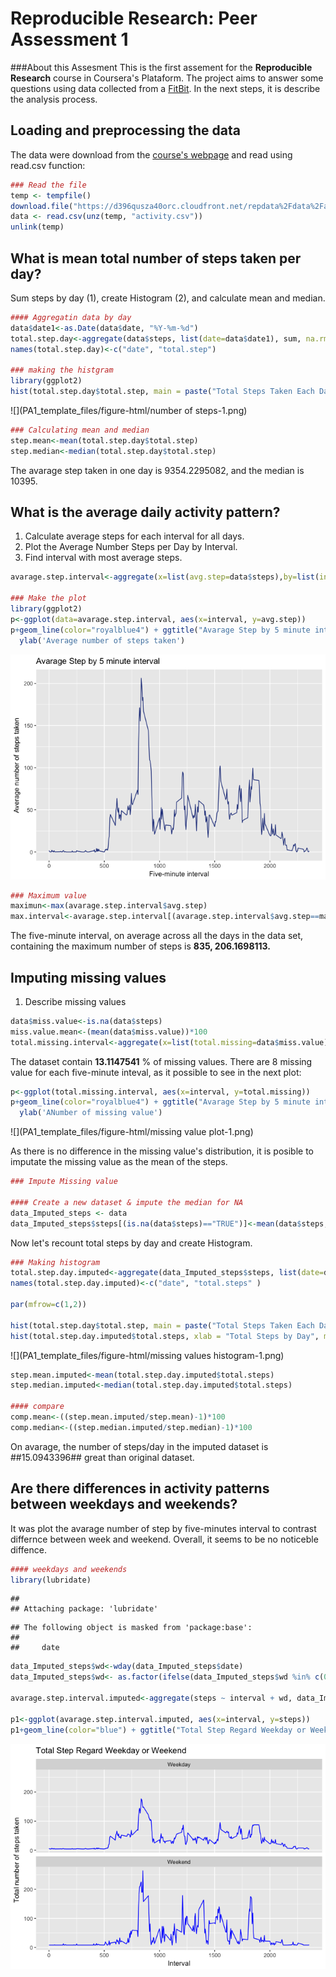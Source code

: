 # Reproducible Research: Peer Assessment 1

###About this Assesment
This is the first assement for the **Reproducible Research** course in Coursera's Plataform.
The project aims to answer some questions using data collected from a [FitBit](http://en.wikipedia.org/wiki/Fitbit).
In the next steps, it is describe the analysis process.

## Loading and preprocessing the data

The data were download from the [course's webpage](https://d396qusza40orc.cloudfront.net/repdata%2Fdata%2Factivity.zip) and read using read.csv function:


```r
### Read the file
temp <- tempfile()
download.file("https://d396qusza40orc.cloudfront.net/repdata%2Fdata%2Factivity.zip",temp)
data <- read.csv(unz(temp, "activity.csv"))
unlink(temp)
```
## What is mean total number of steps taken per day?

Sum steps by day (1), create Histogram (2), and calculate mean and median.

```r
#### Aggregatin data by day
data$date1<-as.Date(data$date, "%Y-%m-%d")
total.step.day<-aggregate(data$steps, list(date=data$date1), sum, na.rm=TRUE)
names(total.step.day)<-c("date", "total.step")

### making the histgram
library(ggplot2)
hist(total.step.day$total.step, main = paste("Total Steps Taken Each Day"), xlab = "Number of  Steps", col="royalblue")
```

![](PA1_template_files/figure-html/number of steps-1.png)<!-- -->

```r
### Calculating mean and median
step.mean<-mean(total.step.day$total.step)
step.median<-median(total.step.day$total.step)
```

The avarage step taken in one day is 9354.2295082, and the median is 10395.

## What is the average daily activity pattern?

1) Calculate average steps for each interval for all days.
2) Plot the Average Number Steps per Day by Interval.
3) Find interval with most average steps.


```r
avarage.step.interval<-aggregate(x=list(avg.step=data$steps),by=list(interval=data$interval), FUN= mean, na.rm=TRUE)

### Make the plot
library(ggplot2)
p<-ggplot(data=avarage.step.interval, aes(x=interval, y=avg.step))
p+geom_line(color="royalblue4") + ggtitle("Avarage Step by 5 minute interval") + xlab('Five-minute interval') +
  ylab('Average number of steps taken') 
```

![](PA1_template_files/figure-html/unnamed-chunk-1-1.png)<!-- -->

```r
### Maximum value
maximun<-max(avarage.step.interval$avg.step)
max.interval<-avarage.step.interval[(avarage.step.interval$avg.step==maximun),]
```
The five-minute interval, on average across all the days in the data set, containing the maximum number of steps is **835, 206.1698113.**


## Imputing missing values
  1) Describe missing values

```r
data$miss.value<-is.na(data$steps)
miss.value.mean<-(mean(data$miss.value))*100
total.missing.interval<-aggregate(x=list(total.missing=data$miss.value),by=list(interval=data$interval), FUN= sum)
```
The dataset contain **13.1147541** % of missing values. There are 8 missing value for each five-minute inteval, as it possible to see in the next plot: 


```r
p<-ggplot(total.missing.interval, aes(x=interval, y=total.missing))
p+geom_line(color="royalblue4") + ggtitle("Avarage Step by 5 minute interval") + xlab('Five-minute interval') +
  ylab('ANumber of missing value')
```

![](PA1_template_files/figure-html/missing value plot-1.png)<!-- -->

As there is no difference in the missing value's distribution,  it is posible to imputate the missing value as the mean of the steps.

```r
### Impute Missing value

#### Create a new dataset & impute the median for NA
data_Imputed_steps <- data
data_Imputed_steps$steps[(is.na(data$steps)=="TRUE")]<-mean(data$steps, na.rm=TRUE)
```

Now let's recount total steps by day and create Histogram.


```r
### Making histogram
total.step.day.imputed<-aggregate(data_Imputed_steps$steps, list(date=data$date1), sum, na.rm=TRUE)
names(total.step.day.imputed)<-c("date", "total.steps" )

par(mfrow=c(1,2))

hist(total.step.day$total.step, main = paste("Total Steps Taken Each Day"), xlab = "Number of  Steps", col="royalblue")
hist(total.step.day.imputed$total.steps, xlab = "Total Steps by Day", main="Total Steps by Day - Imputed Data", col="salmon1")
```

![](PA1_template_files/figure-html/missing values histogram-1.png)<!-- -->

```r
step.mean.imputed<-mean(total.step.day.imputed$total.steps)
step.median.imputed<-median(total.step.day.imputed$total.steps)

#### compare
comp.mean<-((step.mean.imputed/step.mean)-1)*100
comp.median<-((step.median.imputed/step.median)-1)*100
```

On avarage, the number of steps/day in the imputed dataset is ##15.0943396## great than original dataset.

## Are there differences in activity patterns between weekdays and weekends?

It was plot the avarage number of step by five-minutes interval to contrast differnce between week and weekend. Overall, it seems to be no noticeble diffence.


```r
#### weekdays and weekends
library(lubridate)
```

```
## 
## Attaching package: 'lubridate'
```

```
## The following object is masked from 'package:base':
## 
##     date
```

```r
data_Imputed_steps$wd<-wday(data_Imputed_steps$date)
data_Imputed_steps$wd<- as.factor(ifelse(data_Imputed_steps$wd %in% c(0,6), 'Weekend', 'Weekday'))

avarage.step.interval.imputed<-aggregate(steps ~ interval + wd, data_Imputed_steps, mean)

p1<-ggplot(avarage.step.interval.imputed, aes(x=interval, y=steps))
p1+geom_line(color="blue") + ggtitle("Total Step Regard Weekday or Weekend") + xlab("Interval") + ylab('Total number of steps taken') + facet_wrap(~wd, ncol = 1)
```

![](PA1_template_files/figure-html/unnamed-chunk-2-1.png)<!-- -->

